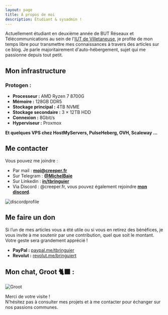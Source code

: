```yaml
---
layout: page
title: À propos de moi
description: Étudiant & sysadmin !
---
```


Actuellement étudiant en deuxième année de BUT Réseaux et Télécommunications au sein de l'[IUT de Villetaneuse](https://iutv.univ-paris13.fr/), je profite de mon temps libre pour transmettre mes connaissances à travers des articles sur ce blog. Je parle majoritairement d'auto-hébergement, sujet qui me passionne depuis tout petit.

## Mon infrastructure

### Protogen :

- **Processeur :** AMD Ryzen 7 8700G
- **Mémoire :** 128GB DDR5
- **Stockage principal :** 4TB NVME
- **Stockage secondaire :** 3 × 12TB HDD
- **Connexion :** 8Gbit/s
- **Hyperviseur :** Proxmox

**Et quelques VPS chez HostMyServers, PulseHeberg, OVH, Scaleway ...**

## Me contacter

Vous pouvez me joindre : 

* Par mail : [**moi@creeper.fr**](mailto:moi@creeper.fr)
* Sur Telegram : [**@MichelBaie**](https://t.me/MichelBaie)
* Sur Linkedin : [**in/tbringuier**](https://www.linkedin.com/in/tbringuier)
* Via Discord : @creeper.fr, vous pouvez également rejoindre [**mon discord**](https://discord.gg/34tTSGRRyb).


![discordprofile](https://discordprofile.creeper.fr)

## Me faire un don

Si l’un de mes articles vous a été utile ou si vous en retirez des bénéfices, je vous invite à me soutenir par une contribution, quel que soit le montant. Votre geste sera grandement apprécié !

- **PayPal :** [paypal.me/tbringuier](https://paypal.me/tbringuier)
- **Revolut :** [revolut.me/bringuiert](https://revolut.me/bringuiert)

## Mon chat, Groot 🐈‍⬛ :

![Groot](assets/img/groot.png)

Merci de votre visite !  
N’hésitez pas à consulter mes projets et à me contacter pour échanger sur nos passions communes.